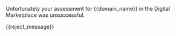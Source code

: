 Unfortunately your assessment for {{domain_name}} in the Digital Marketplace was unsuccessful. 

{{reject_message}}